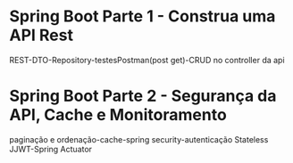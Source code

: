 # Spring Boot Parte 1 - Construa uma API Rest
REST-DTO-Repository-testesPostman(post get)-CRUD no controller da api
# Spring Boot Parte 2 - Segurança da API, Cache e Monitoramento
paginação e ordenação-cache-spring security-autenticação Stateless JJWT-Spring Actuator
